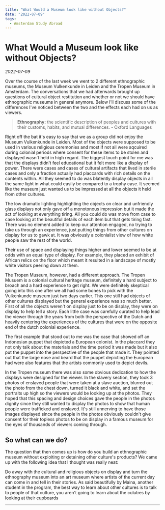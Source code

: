 ```yaml
---
title: "What Would a Museum look like without Objects?"
date: "2022-07-09"
tags:
  - Amsterdam Study Abroad
---
```



# What Would a Museum look like without Objects?
*2022-07-09*

Over the course of the last week we went to 2 different ethnographic museums, the Museum Vulkenkunde in Leiden and the Tropen Museum in Amsterdam. The conversations that we had afterwards brought up questions of cultural object restitution and whether or not we should have ethnographic museums in general anymore. Below I'll discuss some of the differences I've noticed between the two and the effects each had on us as viewers.

> **Ethnography:** the scientific description of peoples and cultures with their customs, habits, and mutual differences. - Oxford Languages

Right off the bat it's easy to say that we as a group did not enjoy the Museum Vulkenkunde in Leiden. Most of the objects were supposed to be used in various religious ceremonies and most if not all were aqcuired during colonial periods where consent for these items to be stolen and displayed wasn't held in high regard. The biggest touch point for me was that the displays didn't feel educational but it felt more like a display of power. There were cases and cases of cultural artifacts that lived in sterile cases and only a fraction actually had placcards with rich details on the contents within. All they seemed to do was blatently display objects in all the same light in what could easily be compared to a trophy case. It seemed like the museum just wanted us to be impressed at all the objects it held from other cultures. 

The low dramatic lighting highlighting the objects on clear and unfriendly glass displays not only gave off a monotonous impression but it made the act of looking at everything tiring. All you could do was move from case to case looking at the beautiful details of each item but that gets tiring fast. There was no element added to keep our attention engaged, no trying to take us through an experience, just putting things from other cultures on display for us to gawk at. It was obviously a colonialist view of how white people saw the rest of the world.

Their use of space and displaying things higher and lower seemed to be at odds with an equal type of display. For example, they placed an exhibit of African relics on the floor which meant it resulted in a landscape of mostly white visitors peering down at them.

The Tropen Museum, however, had a different approach. The Tropen Musuem is a colonial cultural heritage museum, definitely a hard subject to broach and a hard experience to get right. We were definitely skeptical going into this one after we all had some bones to pick with the Vulkenkunde museum just two days earlier. This one still had objects of other cultures displayed but the general experience was so much better. First of all the objects weren't on display just to be on display, they were on display to help tell a story. Each little case was carefully curated to help lead the viewer through the years from both the perspective of the Dutch and heavily centering the experiences of the cultures that were on the opposite end of the dutch colonial experience.

The first example that stood out to me was the case that showed off an Indonesian puppet that depicted a European colonist. In the placcard they not only talk about the materials and the time period it was made but it also put the puppet into the perspective of the people that made it. They pointed out that the large nose and beard that the puppet depicting the European had were also features that the artists commonly used to depict devils. 

In the Tropen museum there was also some obvious dedication to how the displays were designed for the viewer. In the slavery section, they took 3 photos of enslaved people that were taken at a slave auction, blurred out the photo from the chest down, turned it black and white, and set the portraits up high so the viewers would be looking up at the photos. They hoped that this spacing and design choices gave the people in the photos dignity since they still wanted to display the photos to show that human people were trafficked and enslaved. It's still unnerving to have those images displayed since the people in the photos obviously couldn't give consent for their topless photos to be on display in a famous museum for the eyes of thousands of viewers coming through.

## So what can we do?
The question that then comes up is how do you build an ethnographic museum without exploiting or detaining other culture's products? We came up with the following idea that I thought was really neat:

Do away with the cultural and religious objects on display and turn the ethnography museum into an art museum where artists of the current day can come in and tell in their stories. As said beautifully by Maina, another student in the program, the best way to learn about other cultures is to talk to people of that culture, you aren't going to learn about the culutres by looking at their cupboards 

---